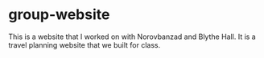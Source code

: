 # group-website
This is a website that I worked on with Norovbanzad and Blythe Hall. It is a travel planning website that we built for class. 
